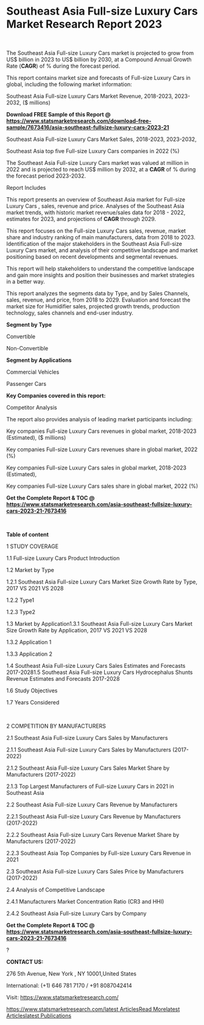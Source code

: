 <h1>Southeast Asia Full-size Luxury Cars Market Research Report 2023</h1><br/><p>The Southeast Asia Full-size Luxury Cars market is projected to grow from US$ billion in 2023 to US$ billion by 2030, at a Compound Annual Growth Rate (<strong>CAGR</strong>) of % during the forecast period.</p>
 
 
 
 <p>This report contains market size and forecasts of Full-size Luxury Cars in global, including the following market information:</p>
 
 
 
 <p>Southeast Asia Full-size Luxury Cars Market Revenue, 2018-2023, 2023-2032, ($ millions)</p>
 
 
 
 <p><strong>Download FREE Sample of this Report @ <a href="https://www.statsmarketresearch.com/download-free-sample/7673416/asia-southeast-fullsize-luxury-cars-2023-21">https://www.statsmarketresearch.com/download-free-sample/7673416/asia-southeast-fullsize-luxury-cars-2023-21</a></strong></p>
 
 
 
 <p>Southeast Asia Full-size Luxury Cars Market Sales, 2018-2023, 2023-2032,</p>
 
 
 
 <p>Southeast Asia top five Full-size Luxury Cars companies in 2022 (%)</p>
 
 
 
 <p>The Southeast Asia Full-size Luxury Cars market was valued at million in 2022 and is projected to reach US$ million by 2032, at a <strong>CAGR</strong> of % during the forecast period 2023-2032.</p>
 
 
 
 <p>Report Includes</p>
 
 
 
 <p>This report presents an overview of Southeast Asia market for Full-size Luxury Cars , sales, revenue and price. Analyses of the Southeast Asia market trends, with historic market revenue/sales data for 2018 - 2022, estimates for 2023, and projections of <strong>CAGR</strong> through 2029.</p>
 
 
 
 <p>This report focuses on the Full-size Luxury Cars sales, revenue, market share and industry ranking of main manufacturers, data from 2018 to 2023. Identification of the major stakeholders in the Southeast Asia Full-size Luxury Cars market, and analysis of their competitive landscape and market positioning based on recent developments and segmental revenues.</p>
 
 
 
 <p>This report will help stakeholders to understand the competitive landscape and gain more insights and position their businesses and market strategies in a better way.</p>
 
 
 
 <p>This report analyzes the segments data by Type, and by Sales Channels, sales, revenue, and price, from 2018 to 2029. Evaluation and forecast the market size for Humidifier sales, projected growth trends, production technology, sales channels and end-user industry.</p>
 
 
 
 <p><strong>Segment by Type</strong></p>
 
 
 
 <p>Convertible</p>
 
 
 
 <p>Non-Convertible</p>
 
 
 
 <p><strong>Segment <strong><strong>by Applications</strong></strong></strong></p>
 
 
 
 <p>Commercial Vehicles</p>
 
 
 
 <p>Passenger Cars</p>
 
 
 
 <p><strong>Key Companies covered in this report:</strong></p>
 
 
 
 <p>Competitor Analysis</p>
 
 
 
 <p>The report also provides analysis of leading market participants including:</p>
 
 
 
 <p>Key companies Full-size Luxury Cars revenues in global market, 2018-2023 (Estimated), ($ millions)</p>
 
 
 
 <p>Key companies Full-size Luxury Cars revenues share in global market, 2022 (%)</p>
 
 
 
 <p>Key companies Full-size Luxury Cars sales in global market, 2018-2023 (Estimated),</p>
 
 
 
 <p>Key companies Full-size Luxury Cars sales share in global market, 2022 (%)</p>
 
 
 
 <div><b>Get the Complete Report & TOC @ <a href="https://www.statsmarketresearch.com/asia-southeast-fullsize-luxury-cars-2023-21-7673416">https://www.statsmarketresearch.com/asia-southeast-fullsize-luxury-cars-2023-21-7673416</a></b></div>
 
 
 
 <p><br />
 
 <b>Table of content</b></p>
 
 
 
 <p>1 STUDY COVERAGE<br />
 
 1.1 Full-size Luxury Cars Product Introduction<br />
 
 1.2 Market by Type<br />
 
 1.2.1 Southeast Asia Full-size Luxury Cars Market Size Growth Rate by Type, 2017 VS 2021 VS 2028<br />
 
 1.2.2 Type1<br />
 
 1.2.3 Type2<br />
 
 1.3 Market by Application1.3.1 Southeast Asia Full-size Luxury Cars Market Size Growth Rate by Application, 2017 VS 2021 VS 2028<br />
 
 1.3.2 Application 1<br />
 
 1.3.3 Application 2<br />
 
 1.4 Southeast Asia Full-size Luxury Cars Sales Estimates and Forecasts 2017-20281.5 Southeast Asia Full-size Luxury Cars Hydrocephalus Shunts Revenue Estimates and Forecasts 2017-2028<br />
 
 1.6 Study Objectives<br />
 
 1.7 Years Considered<br />
 
 <br />
 
 2 COMPETITION BY MANUFACTURERS<br />
 
 2.1 Southeast Asia Full-size Luxury Cars Sales by Manufacturers<br />
 
 2.1.1 Southeast Asia Full-size Luxury Cars Sales by Manufacturers (2017-2022)<br />
 
 2.1.2 Southeast Asia Full-size Luxury Cars Sales Market Share by Manufacturers (2017-2022)<br />
 
 2.1.3 Top Largest Manufacturers of Full-size Luxury Cars in 2021 in Southeast Asia<br />
 
 2.2 Southeast Asia Full-size Luxury Cars Revenue by Manufacturers<br />
 
 2.2.1 Southeast Asia Full-size Luxury Cars Revenue by Manufacturers (2017-2022)<br />
 
 2.2.2 Southeast Asia Full-size Luxury Cars Revenue Market Share by Manufacturers (2017-2022)<br />
 
 2.2.3 Southeast Asia Top Companies by Full-size Luxury Cars Revenue in 2021<br />
 
 2.3 Southeast Asia Full-size Luxury Cars Sales Price by Manufacturers (2017-2022)<br />
 
 2.4 Analysis of Competitive Landscape<br />
 
 2.4.1 Manufacturers Market Concentration Ratio (CR3 and HHI)<br />
 
 2.4.2 Southeast Asia Full-size Luxury Cars by Company</p>
 
 
 
 <div><b>Get the Complete Report & TOC @ <a href="https://www.statsmarketresearch.com/asia-southeast-fullsize-luxury-cars-2023-21-7673416">https://www.statsmarketresearch.com/asia-southeast-fullsize-luxury-cars-2023-21-7673416</a></b></div>
 
 
 
 <p>? </p>
 
 
 
 <p><b>CONTACT US:</b><br />
 
 276 5th Avenue, New York , NY 10001,United States<br />
 
 International: (+1) 646 781 7170 / +91 8087042414<br />
 
 Visit: <a href="https://www.statsmarketresearch.com/">https://www.statsmarketresearch.com/</a><br />
 
 <a href="https://gyeongbokgung.com">https://www.statsmarketresearch.com/</a><a href="https://hallyeomaritime.com">latest Articles</a><a href="https://jingwansa.com">Read More</a><a href="https://nguoiviet.jp/">latest Articles</a><a href="https://www.intelmarketresearch.com/">latest Publications</a></p>